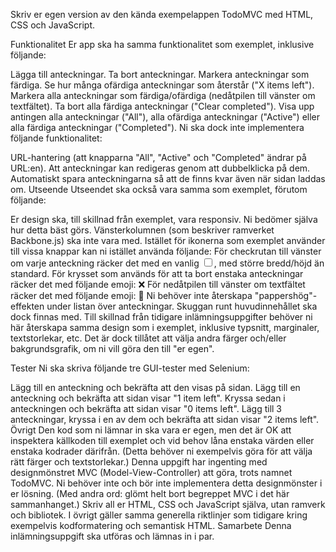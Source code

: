 Skriv er egen version av den kända exempelappen TodoMVC med HTML, CSS och JavaScript.

Funktionalitet
Er app ska ha samma funktionalitet som exemplet, inklusive följande:

Lägga till anteckningar.
Ta bort anteckningar.
Markera anteckningar som färdiga.
Se hur många ofärdiga anteckningar som återstår ("X items left").
Markera alla anteckningar som färdiga/ofärdiga (nedåtpilen till vänster om textfältet).
Ta bort alla färdiga anteckningar ("Clear completed").
Visa upp antingen alla anteckningar ("All"), alla ofärdiga anteckningar ("Active") eller alla färdiga anteckningar ("Completed").
Ni ska dock inte implementera följande funktionalitet:

URL-hantering (att knapparna "All", "Active" och "Completed" ändrar på URL:en).
Att anteckningar kan redigeras genom att dubbelklicka på dem.
Automatiskt spara anteckningarna så att de finns kvar även när sidan laddas om.
Utseende
Utseendet ska också vara samma som exemplet, förutom följande:

Er design ska, till skillnad från exemplet, vara responsiv. Ni bedömer själva hur detta bäst görs.
Vänsterkolumnen (som beskriver ramverket Backbone.js) ska inte vara med.
Istället för ikonerna som exemplet använder till vissa knappar kan ni istället använda följande:
För checkrutan till vänster om varje anteckning räcker det med en vanlig <input type="checkbox">, med större bredd/höjd än standard.
För krysset som används för att ta bort enstaka anteckningar räcker det med följande emoji: ❌
För nedåtpilen till vänster om textfältet räcker det med följande emoji: 🔽
Ni behöver inte återskapa "pappershög"-effekten under listan över anteckningar. Skuggan runt huvudinnehållet ska dock finnas med.
Till skillnad från tidigare inlämningsuppgifter behöver ni här återskapa samma design som i exemplet, inklusive typsnitt, marginaler, textstorlekar, etc. Det är dock tillåtet att välja andra färger och/eller bakgrundsgrafik, om ni vill göra den till "er egen".

Tester
Ni ska skriva följande tre GUI-tester med Selenium:

Lägg till en anteckning och bekräfta att den visas på sidan.
Lägg till en anteckning och bekräfta att sidan visar "1 item left". Kryssa sedan i anteckningen och bekräfta att sidan visar "0 items left".
Lägg till 3 anteckningar, kryssa i en av dem och bekräfta att sidan visar "2 items left".
Övrigt
Den kod som ni lämnar in ska vara er egen, men det är OK att inspektera källkoden till exemplet och vid behov låna enstaka värden eller enstaka kodrader därifrån. (Detta behöver ni exempelvis göra för att välja rätt färger och textstorlekar.)
Denna uppgift har ingenting med designmönstret MVC (Model-View-Controller) att göra, trots namnet TodoMVC. Ni behöver inte och bör inte implementera detta designmönster i er lösning. (Med andra ord: glömt helt bort begreppet MVC i det här sammanhanget.)
Skriv all er HTML, CSS och JavaScript själva, utan ramverk och bibliotek.
I övrigt gäller samma generella riktlinjer som tidigare kring exempelvis kodformatering och semantisk HTML.
Samarbete
Denna inlämningsuppgift ska utföras och lämnas in i par.
